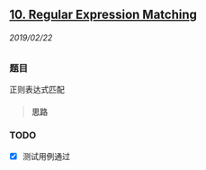 ## [10. Regular Expression Matching](https://leetcode.com/problems/regular-expression-matching/)

###### 2019/02/22

### 题目
正则表达式匹配

> #### 思路


### TODO
- [x] 测试用例通过
<!-- - [ ] 双层for循环遍历一般都很慢,应该尽量避免写O(m*n)代码 -->